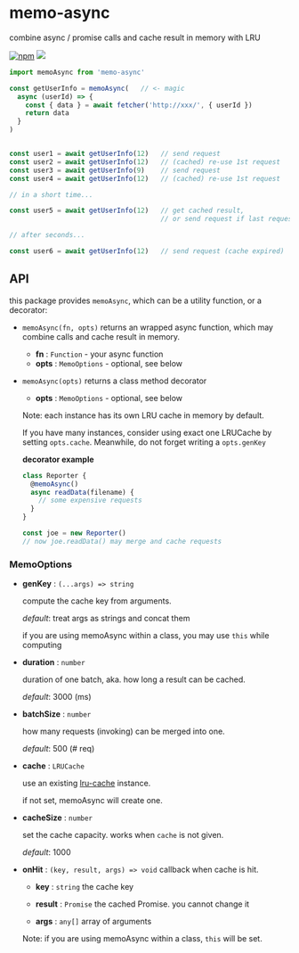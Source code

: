 # memo-async

combine async / promise calls and cache result in memory with LRU

[![npm](https://img.shields.io/npm/v/memo-async?style=flat)](https://www.npmjs.com/package/memo-async) [![](https://github.com/lyonbot/memo-async-fn/workflows/Node.js%20CI/badge.svg)](https://github.com/lyonbot/memo-async-fn)

```js
import memoAsync from 'memo-async'

const getUserInfo = memoAsync(   // <- magic
  async (userId) => {
    const { data } = await fetcher('http://xxx/', { userId })
    return data
  }
)


const user1 = await getUserInfo(12)   // send request
const user2 = await getUserInfo(12)   // (cached) re-use 1st request
const user3 = await getUserInfo(9)    // send request
const user4 = await getUserInfo(12)   // (cached) re-use 1st request

// in a short time...

const user5 = await getUserInfo(12)   // get cached result,
                                      // or send request if last request failed

// after seconds...

const user6 = await getUserInfo(12)   // send request (cache expired)

```

## API

this package provides `memoAsync`, which can be a utility function, or a decorator:

- `memoAsync(fn, opts)` returns an wrapped async function, which may combine calls and cache result in memory.

  - **fn** : `Function` - your async function
  - **opts** : `MemoOptions` - optional, see below

- `memoAsync(opts)` returns a class method decorator

  - **opts** : `MemoOptions` - optional, see below

  Note: each instance has its own LRU cache in memory by default.

  If you have many instances, consider using exact one LRUCache by setting `opts.cache`. Meanwhile, do not forget writing a `opts.genKey`

  **decorator example**

  ```js
  class Reporter {
    @memoAsync()
    async readData(filename) {
      // some expensive requests
    }
  }

  const joe = new Reporter()
  // now joe.readData() may merge and cache requests
  ```

### MemoOptions

- **genKey** : `(...args) => string`

  compute the cache key from arguments.

  *default*: treat args as strings and concat them

  if you are using memoAsync within a class, you may use `this` while computing

- **duration** : `number`

  duration of one batch, aka. how long a result can be cached.

  *default*: 3000 (ms)

- **batchSize** : `number`

  how many requests (invoking) can be merged into one.

  *default*: 500 (# req)

- **cache** : `LRUCache`

  use an existing [lru-cache](https://www.npmjs.com/package/lru-cache) instance.

  if not set, memoAsync will create one.

- **cacheSize** : `number`

  set the cache capacity.
  works when `cache` is not given.

  *default*: 1000

- **onHit** : `(key, result, args) => void`  callback when cache is hit.

  - **key** : `string`  the cache key

  - **result** : `Promise`   the cached Promise. you cannot change it

  - **args** : `any[]`   array of arguments

  Note: if you are using memoAsync within a class, `this` will be set.
